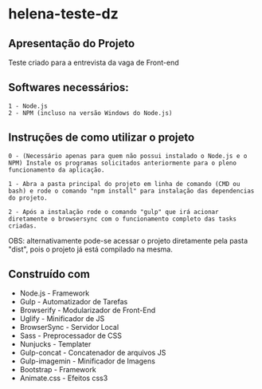 # helena-teste-dz

## Apresentação do Projeto

Teste criado para a entrevista da vaga de Front-end

## Softwares necessários:

```
1 - Node.js
2 - NPM (incluso na versão Windows do Node.js)
```

## Instruções de como utilizar o projeto

```
0 - (Necessário apenas para quem não possui instalado o Node.js e o NPM) Instale os programas solicitados anteriormente para o pleno funcionamento da aplicação.

1 - Abra a pasta principal do projeto em linha de comando (CMD ou bash) e rode o comando "npm install" para instalação das dependencias do projeto.

2 - Após a instalação rode o comando "gulp" que irá acionar diretamente o browsersync com o funcionamento completo das tasks criadas.
```

OBS: alternativamente pode-se acessar o projeto diretamente pela pasta "dist", pois o projeto já está compilado na mesma.

## Construído com

* Node.js - Framework
* Gulp - Automatizador de Tarefas
* Browserify - Modularizador de Front-End
* Uglify - Minificador de JS
* BrowserSync - Servidor Local
* Sass - Preprocessador de CSS
* Nunjucks - Templater
* Gulp-concat - Concatenador de arquivos JS
* Gulp-imagemin - Minificador de Imagens
* Bootstrap - Framework
* Animate.css - Efeitos css3